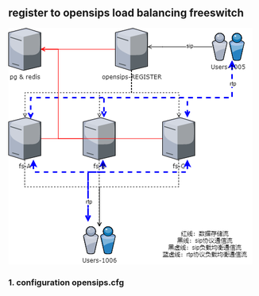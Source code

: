 ## register to opensips load balancing freeswitch

![流程图](img/opensips-fs.png)

### 1. configuration opensips.cfg

